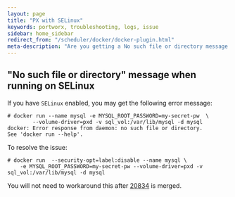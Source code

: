 ```yaml
---
layout: page
title: "PX with SELinux"
keywords: portworx, troubleshooting, logs, issue
sidebar: home_sidebar
redirect_from: "/scheduler/docker/docker-plugin.html"
meta-description: "Are you getting a No such file or directory message when you use SELinux? Portworx has a solution to resolve the issue."
---
```


## "No such file or directory" message when running on SELinux

If you have `SELinux` enabled, you may get the following error message:
 
```
# docker run --name mysql -e MYSQL_ROOT_PASSWORD=my-secret-pw  \
		--volume-driver=pxd -v sql_vol:/var/lib/mysql -d mysql
docker: Error response from daemon: no such file or directory.
See 'docker run --help'.
```

To resolve the issue:

```
# docker run  --security-opt=label:disable --name mysql \
	-e MYSQL_ROOT_PASSWORD=my-secret-pw --volume-driver=pxd -v sql_vol:/var/lib/mysql -d mysql
```

You will not need to workaround this after [20834](https://github.com/docker/docker/pull/20834) is merged.
